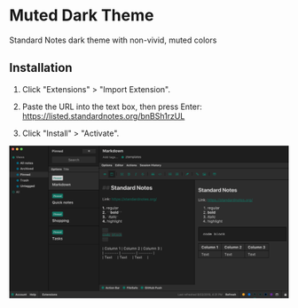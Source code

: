# Muted Dark Theme

Standard Notes dark theme with non-vivid, muted colors  

## Installation

1. Click "Extensions" > "Import Extension".
2. Paste the URL into the text box, then press Enter:
    https://listed.standardnotes.org/bnBSh1rzUL

3. Click "Install" > "Activate".

![thumbnail.png](./thumbnail.png)